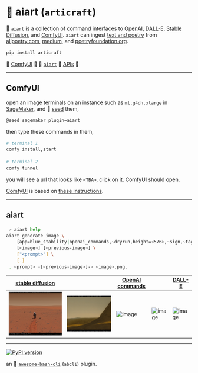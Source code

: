 # 🎨 aiart (`articraft`)

🎨 `aiart` is a collection of command interfaces to [OpenAI](https://github.com/kamangir/openai-commands), [DALL-E](https://github.com/kamangir/openai-commands/blob/main/.abcli/DALLE.sh), [Stable Diffusion](https://github.com/kamangir/blue-stability), and [ComfyUI](https://github.com/comfyanonymous/ComfyUI). `aiart` can ingest [text and poetry](https://github.com/kamangir/aiart/blob/main/aiart/html/functions.py) from [allpoetry.com](https://allpoetry.com/), [medium](https://medium.com/), and [poetryfoundation.org](https://www.poetryfoundation.org/).

```bash
pip install articraft
```

🔷 [ComfyUI](#ComfyUI) 🔷 🎨 [`aiart`](#aiart) 🔷 [APIs](./APIs.yaml) 🔷

---

## ComfyUI

open an image terminals on an instance such as `ml.g4dn.xlarge` in [SageMaker](https://github.com/kamangir/blue-plugin/blob/main/SageMaker.md), and 🌱 [seed](https://github.com/kamangir/awesome-bash-cli/blob/current/abcli/.abcli/plugins/seed.sh) them,

```bash
@seed sagemaker plugin=aiart
```

then type these commands in them,

```bash
# terminal 1
comfy install,start

# terminal 2
comfy tunnel
```

you will see a url that looks like `<TBA>`, click on it. ComfyUI should open.

[ComfyUI](./articraft/.abcli/ComfyUI.sh) is based on [these instructions](https://medium.com/@dminhk/3-easy-steps-to-run-comfyui-on-amazon-sagemaker-notebook-c9bdb226c15e).

---

## aiart

```bash
 > aiart help
aiart generate image \
	[app=blue_stability|openai_commands,~dryrun,height=<576>,~sign,~tag,width=<768>] \
	[<image>] [<previous-image>] \
	["<prompt>"] \
	[-]
 . <prompt> -[<previous-image>]-> <image>.png.
```

| [stable diffusion](https://github.com/kamangir/blue-stability)                                   |                                                                                                 | [OpenAI commands](https://github.com/kamangir/openai-commands)                                    |                                                                                                  | [DALL-E](https://github.com/kamangir/openai-commands/blob/main/.abcli/DALLE.sh)        |
| ------------------------------------------------------------------------------------------------ | ----------------------------------------------------------------------------------------------- | ------------------------------------------------------------------------------------------------- | ------------------------------------------------------------------------------------------------ | -------------------------------------------------------------------------------------- |
| ![image](https://raw.githubusercontent.com/kamangir/blue-stability/main/assets/carrot.png?raw=1) | ![image](https://raw.githubusercontent.com/kamangir/blue-stability/main/assets/minds.gif?raw=1) | ![image](https://raw.githubusercontent.com/kamangir/openai-commands/main/assets/carrot.png?raw=1) | ![image](https://raw.githubusercontent.com/kamangir/openai-commands/main/assets/minds.gif?raw=1) | ![image](https://github.com/kamangir/openai-commands/raw/main/assets/DALL-E.png?raw=1) |

---

[![PyPI version](https://img.shields.io/pypi/v/articraft.svg)](https://pypi.org/project/articraft/)

an 🚀 [`awesome-bash-cli`](https://github.com/kamangir/awesome-bash-cli) (`abcli`) plugin.
